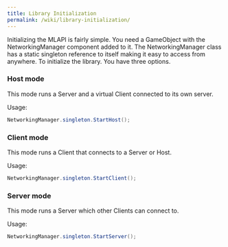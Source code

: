 ```yaml
---
title: Library Initialization
permalink: /wiki/library-initialization/
---
```


Initializing the MLAPI is fairly simple. You need a GameObject with the NetworkingManager component added to it. The NetworkingManager class has a static singleton reference to itself making it easy to access from anywhere.
To initialize the library. You have three options.

### Host mode

This mode runs a Server and a virtual Client connected to its own server.

Usage:
```csharp
NetworkingManager.singleton.StartHost();
```


### Client mode

This mode runs a Client that connects to a Server or Host.

Usage:
```csharp
NetworkingManager.singleton.StartClient();
```

### Server mode

This mode runs a Server which other Clients can connect to.

Usage:
```csharp
NetworkingManager.singleton.StartServer();
```